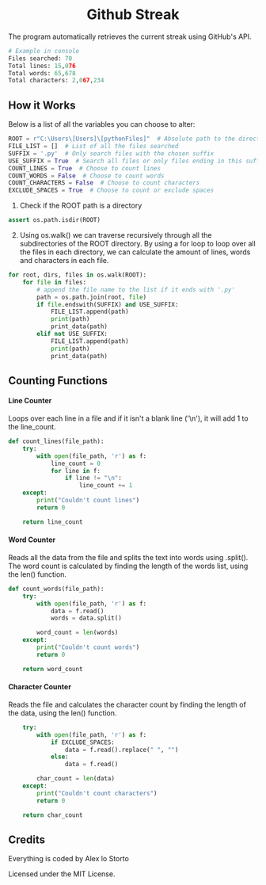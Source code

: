 <h1 align="center">Github Streak</h1>

The program automatically retrieves the current streak using GitHub's API.

```python
# Example in console
Files searched: 70
Total lines: 15,076
Total words: 65,678
Total characters: 2,067,234
```

## How it Works

Below is a list of all the variables you can choose to alter:

```python
ROOT = r"C:\Users\[Users]\[pythonFiles]"  # Absolute path to the directory you want to search
FILE_LIST = []  # List of all the files searched
SUFFIX = '.py'  # Only search files with the chosen suffix
USE_SUFFIX = True  # Search all files or only files ending in this suffix
COUNT_LINES = True  # Choose to count lines
COUNT_WORDS = False  # Choose to count words
COUNT_CHARACTERS = False  # Choose to count characters
EXCLUDE_SPACES = True  # Choose to count or exclude spaces
```

1. Check if the ROOT path is a directory

```python
assert os.path.isdir(ROOT)
```

2. Using os.walk() we can traverse recursively through all the subdirectories of the ROOT directory. By using a for loop to loop over all the files in each directory, we can calculate the amount of lines, words and characters in each file.

```python
for root, dirs, files in os.walk(ROOT):
    for file in files:
        # append the file name to the list if it ends with '.py'
        path = os.path.join(root, file)
        if file.endswith(SUFFIX) and USE_SUFFIX:
            FILE_LIST.append(path)
            print(path)
            print_data(path)
        elif not USE_SUFFIX:
            FILE_LIST.append(path)
            print(path)
            print_data(path)
```

## Counting Functions

#### Line Counter

Loops over each line in a file and if it isn't a blank line ('\n'), it will add 1 to the line_count.

```python
def count_lines(file_path):
    try:
        with open(file_path, 'r') as f:
            line_count = 0
            for line in f:
                if line != "\n":
                    line_count += 1
    except:
        print("Couldn't count lines")
        return 0

    return line_count
```

#### Word Counter

Reads all the data from the file and splits the text into words using .split(). The word count is calculated by finding the length of the words list, using the len() function.

```python
def count_words(file_path):
    try:
        with open(file_path, 'r') as f:
            data = f.read()
            words = data.split()

        word_count = len(words)
    except:
        print("Couldn't count words")
        return 0

    return word_count
```

#### Character Counter

Reads the file and calculates the character count by finding the length of the data, using the len() function.

```python
    try:
        with open(file_path, 'r') as f:
            if EXCLUDE_SPACES:
                data = f.read().replace(" ", "")
            else:
                data = f.read()

        char_count = len(data)
    except:
        print("Couldn't count characters")
        return 0

    return char_count
```

## Credits

Everything is coded by Alex lo Storto

Licensed under the MIT License.
